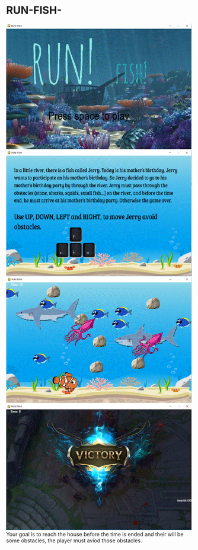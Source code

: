 # RUN-FISH-
<img src = "https://github.com/YangGaoFrankk/RUN-FISH-/blob/master/1.GIF" width =500 align>
<img src = "https://github.com/YangGaoFrankk/RUN-FISH-/blob/master/2.GIF" width =500 align>
<img src = "https://github.com/YangGaoFrankk/RUN-FISH-/blob/master/3.GIF" width =500 align>
<img src = "https://github.com/YangGaoFrankk/RUN-FISH-/blob/master/4.GIF" width =500 align>
Your goal is to reach the house before the time is ended and their will be some obstacles, the player must aviod those obstacles.
